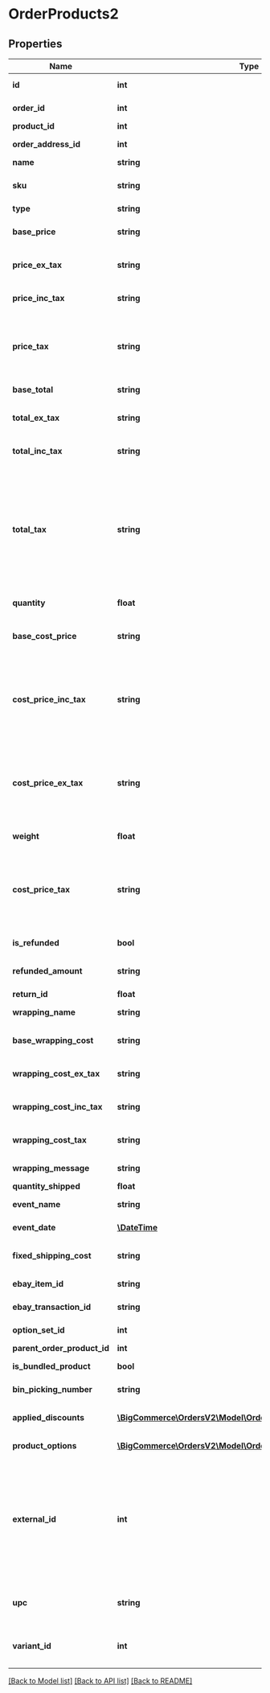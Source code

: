 # OrderProducts2

## Properties
Name | Type | Description | Notes
------------ | ------------- | ------------- | -------------
**id** | **int** | Numeric ID of this product within this order. | [optional] 
**order_id** | **int** | Numeric ID of the associated order. | [optional] 
**product_id** | **int** | Numeric ID of the product. | [optional] 
**order_address_id** | **int** | Numeric ID of the associated order address. | [optional] 
**name** | **string** | The product name. | [optional] 
**sku** | **string** | User-defined product code/stock keeping unit (SKU). | [optional] 
**type** | **string** | Type of product | [optional] 
**base_price** | **string** | The product&#x27;s base price. (Float, Float-As-String, Integer) | [optional] 
**price_ex_tax** | **string** | The product’s price excluding tax. (Float, Float-As-String, Integer) | [optional] 
**price_inc_tax** | **string** | The product’s price including tax. (Float, Float-As-String, Integer) | [optional] 
**price_tax** | **string** | Amount of tax applied to a single product.  Price tax is calculated as: &#x60;price_tax &#x3D; price_inc_tax - price_ex_tax&#x60;  (Float, Float-As-String, Integer) | [optional] 
**base_total** | **string** | Total base price. (Float, Float-As-String, Integer) | [optional] 
**total_ex_tax** | **string** | Total base price excluding tax. (Float, Float-As-String, Integer) | [optional] 
**total_inc_tax** | **string** | Total base price including tax. (Float, Float-As-String, Integer) | [optional] 
**total_tax** | **string** | Total tax applied to products. For example, if quantity if 2, base price is 5 and tax rate is 10%. price_tax will be $.50 and total_tax will be $1.00.  If there is a manual discount applied total_tax is calcuted as the following: &#x60;(price_ex_tax - discount)*tax_rate&#x3D;total_tax&#x60;. (Float, Float-As-String, Integer) | [optional] 
**quantity** | **float** | Quantity of the product ordered. | [optional] 
**base_cost_price** | **string** | The product&#x27;s cost price.  This can be set using the Catalog API. (Float, Float-As-String, Integer) Read Only | [optional] 
**cost_price_inc_tax** | **string** | The product&#x27;s cost price including tax. (Float, Float-As-String, Integer) The cost of your products to you; this is never shown to customers, but can be used for accounting purposes. Read Only | [optional] 
**cost_price_ex_tax** | **string** | The products cost price excluding tax. (Float, Float-As-String, Integer) The cost of your products to you; this is never shown to customers, but can be used for accounting purposes. Read Only | [optional] 
**weight** | **float** | Weight of the product. (Float, Float-As-String, Integer) | [optional] 
**cost_price_tax** | **string** | Tax applied to the product’s cost price. (Float, Float-As-String, Integer) The cost of your products to you; this is never shown to customers, but can be used for accounting purposes. Read Only | [optional] 
**is_refunded** | **bool** | Whether the product has been refunded. | [optional] 
**refunded_amount** | **string** | The amount refunded from this transaction. (Float, Float-As-String, Integer) | [optional] 
**return_id** | **float** | Numeric ID for the refund. | [optional] 
**wrapping_name** | **string** | Name of gift-wrapping option | [optional] 
**base_wrapping_cost** | **string** | The value of the base wrapping cost. (Float, Float-As-String, Integer) | [optional] 
**wrapping_cost_ex_tax** | **string** | The value of the wrapping cost, excluding tax. (Float, Float-As-String, Integer) | [optional] 
**wrapping_cost_inc_tax** | **string** | The value of the wrapping cost, including tax. (Float, Float-As-String, Integer) | [optional] 
**wrapping_cost_tax** | **string** | Tax applied to gift-wrapping option. (Float, Float-As-String, Integer) | [optional] 
**wrapping_message** | **string** | Message to accompany gift-wrapping option. | [optional] 
**quantity_shipped** | **float** | Quantity of this item shipped. | [optional] 
**event_name** | **string** | Name of promotional event/delivery date. | [optional] 
**event_date** | [**\DateTime**](\DateTime.md) | Date of the promotional event/scheduled delivery. | [optional] 
**fixed_shipping_cost** | **string** | Fixed shipping cost for this product. (Float, Float-As-String, Integer) | [optional] 
**ebay_item_id** | **string** | Item ID for this product on eBay. | [optional] 
**ebay_transaction_id** | **string** | Transaction ID for this product on eBay. | [optional] 
**option_set_id** | **int** | Numeric ID of the option set applied to the product. | [optional] 
**parent_order_product_id** | **int** | ID of a parent product. | [optional] 
**is_bundled_product** | **bool** | Whether this product is bundled with other products. | [optional] 
**bin_picking_number** | **string** | Bin picking number for the physical product. | [optional] 
**applied_discounts** | [**\BigCommerce\OrdersV2\Model\OrderProductAppliedDiscounts1[]**](OrderProductAppliedDiscounts1.md) | Array of objects containing discounts applied to the product. | [optional] 
**product_options** | [**\BigCommerce\OrdersV2\Model\OrderProductOptions1[]**](OrderProductOptions1.md) | Array of product option objects. | [optional] 
**external_id** | **int** | ID of the order in another system. For example, the Amazon Order ID if this is an Amazon order.This field can be updated in a /POST, but using a /PUT to update the order will return a 400 error. The field &#x27;external_id&#x27; cannot be written to. Please remove it from your request before trying again. It can not be overwritten once set. | [optional] 
**upc** | **string** | Universal Product Code. Can be written to for custom products and catalog products. | [optional] 
**variant_id** | **int** | Products &#x60;variant_id&#x60;. PUT or POST. This field is not available for custom products. | [optional] 

[[Back to Model list]](../../README.md#documentation-for-models) [[Back to API list]](../../README.md#documentation-for-api-endpoints) [[Back to README]](../../README.md)

